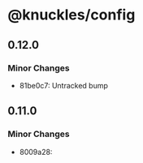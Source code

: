 # @knuckles/config

## 0.12.0

### Minor Changes

- 81be0c7: Untracked bump

## 0.11.0

### Minor Changes

- 8009a28:
